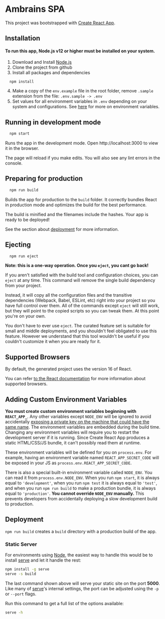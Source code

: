# Ambrains  SPA

This project was bootstrapped with [Create React App](https://github.com/facebookincubator/create-react-app).

## Installation
#### To run this app, Node.js v12 or higher must be installed on your system.
1. Download and Install [Node.js](https://nodejs.org/en)
2. Clone the project from github
3. Install all packages and dependencies
```bash
  npm install
```
4. Make a copy of the `env.example` file in the root folder, remove `.sample` extension from the file: `.env.sample -> .env`
3. Set values for all environment variables in `.env` depending on your system and configurations. See [here](#adding-custom-environment-variables) for more on environment variables.

## Running in development mode
```bash
  npm start
```
Runs the app in the development mode.
Open http://localhost:3000 to view it in the browser.

The page will reload if you make edits.
You will also see any lint errors in the console.

## Preparing for production
```bash
  npm run build
```
Builds the app for production to the `build` folder.
It correctly bundles React in production mode and optimizes the build for the best performance.

The build is minified and the filenames include the hashes.
Your app is ready to be deployed!

See the section about [deployment](#deployment) for more information.

## Ejecting
```bash
  npm run eject
```
**Note: this is a one-way operation. Once you `eject`, you cant go back!**

If you aren't satisfied with the build tool and configuration choices, you can `eject` at any time. This command will remove the single build dependency from your project.

Instead, it will copy all the configuration files and the transitive dependencies (Webpack, Babel, ESLint, etc) right into your project so you have full control over them. All of the commands except `eject` will still work, but they will point to the copied scripts so you can tweak them. At this point you're on your own.

You don't have to ever use `eject`. The curated feature set is suitable for small and middle deployments, and you shouldn't feel obligated to use this feature. However we understand that this tool wouldn't be useful if you couldn't customize it when you are ready for it.

## Supported Browsers

By default, the generated project uses the version 16 of React.

You can refer [to the React documentation](https://reactjs.org/docs/react-dom.html#browser-support) for more information about supported browsers.

## Adding Custom Environment Variables

**You must create custom environment variables beginning with `REACT_APP_`**. Any other variables except `NODE_ENV` will be ignored to avoid accidentally [exposing a private key on the machine that could have the same name](https://github.com/facebookincubator/create-react-app/issues/865#issuecomment-252199527). The environment variables are embedded during the build time. Changing any environment variables will require you to restart the development server if it is running. Since Create React App produces a static HTML/CSS/JS bundle, it can't possibly read them at runtime.

These environment variables will be defined for you on `process.env`. For example, having an environment
variable named `REACT_APP_SECRET_CODE` will be exposed in your JS as `process.env.REACT_APP_SECRET_CODE`.

There is also a special built-in environment variable called `NODE_ENV`. You can read it from `process.env.NODE_ENV`. When you run `npm start`, it is always equal to `'development'`, when you run `npm test` it is always equal to `'test'`, and when you run `npm run build` to make a production bundle, it is always equal to `'production'`. **You cannot override `NODE_ENV` manually.** This prevents developers from accidentally deploying a slow development build to production.

## Deployment

`npm run build` creates a `build` directory with a production build of the app.

### Static Server

For environments using [Node](https://nodejs.org/), the easiest way to handle this would be to install [serve](https://github.com/zeit/serve) and let it handle the rest:

```sh
npm install -g serve
serve -s build
```
The last command shown above will serve your static site on the port **5000**. Like many of [serve](https://github.com/zeit/serve)'s internal settings, the port can be adjusted using the `-p` or `--port` flags.

Run this command to get a full list of the options available:

```sh
serve -h
```
